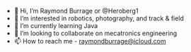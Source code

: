 - 👋 Hi, I’m Raymond Burrage or @Heroberg1
- 👀 I’m interested in robotics, photography, and track & field
- 🌱 I’m currently learning Java
- 💞️ I’m looking to collaborate on mecatronics engineering
- 📫 How to reach me - raymondburrage@icloud.com

<!---
Heroberg1/Heroberg1 is a ✨ special ✨ repository because its `README.md` (this file) appears on your GitHub profile.
You can click the Preview link to take a look at your changes.
--->
